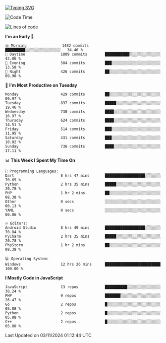 [![Typing SVG](https://readme-typing-svg.demolab.com?font=Fira+Code&pause=1000&color=F7F7F7&random=false&width=435&lines=Hi+%F0%9F%91%8B%2C+I'm+Rafiu+Sidqi;Junior+Backend+Developer)](https://git.io/typing-svg)
<!--START_SECTION:waka-->
![Code Time](http://img.shields.io/badge/Code%20Time-526%20hrs%2023%20mins-blue)

![Lines of code](https://img.shields.io/badge/From%20Hello%20World%20I%27ve%20Written-2.3%20million%20lines%20of%20code-blue)

**I'm an Early 🐤** 

```text
🌞 Morning                1482 commits        █████████░░░░░░░░░░░░░░░░   34.46 % 
🌆 Daytime                1809 commits        ███████████░░░░░░░░░░░░░░   42.06 % 
🌃 Evening                584 commits         ███░░░░░░░░░░░░░░░░░░░░░░   13.58 % 
🌙 Night                  426 commits         ██░░░░░░░░░░░░░░░░░░░░░░░   09.90 % 
```
📅 **I'm Most Productive on Tuesday** 

```text
Monday                   429 commits         ██░░░░░░░░░░░░░░░░░░░░░░░   09.97 % 
Tuesday                  837 commits         █████░░░░░░░░░░░░░░░░░░░░   19.46 % 
Wednesday                730 commits         ████░░░░░░░░░░░░░░░░░░░░░   16.97 % 
Thursday                 624 commits         ████░░░░░░░░░░░░░░░░░░░░░   14.51 % 
Friday                   514 commits         ███░░░░░░░░░░░░░░░░░░░░░░   11.95 % 
Saturday                 431 commits         ███░░░░░░░░░░░░░░░░░░░░░░   10.02 % 
Sunday                   736 commits         ████░░░░░░░░░░░░░░░░░░░░░   17.11 % 
```


📊 **This Week I Spent My Time On** 

```text
💬 Programming Languages: 
Dart                     8 hrs 47 mins       ██████████████████░░░░░░░   70.65 % 
Python                   2 hrs 35 mins       █████░░░░░░░░░░░░░░░░░░░░   20.78 % 
PHP                      1 hr 2 mins         ██░░░░░░░░░░░░░░░░░░░░░░░   08.38 % 
Other                    0 secs              ░░░░░░░░░░░░░░░░░░░░░░░░░   00.13 % 
YAML                     0 secs              ░░░░░░░░░░░░░░░░░░░░░░░░░   00.06 % 

🔥 Editors: 
Android Studio           8 hrs 49 mins       ██████████████████░░░░░░░   70.84 % 
PyCharm                  2 hrs 35 mins       █████░░░░░░░░░░░░░░░░░░░░   20.78 % 
PhpStorm                 1 hr 2 mins         ██░░░░░░░░░░░░░░░░░░░░░░░   08.38 % 

💻 Operating System: 
Windows                  12 hrs 26 mins      █████████████████████████   100.00 % 
```

**I Mostly Code in JavaScript** 

```text
JavaScript               13 repos            ██████████░░░░░░░░░░░░░░░   38.24 % 
PHP                      9 repos             ███████░░░░░░░░░░░░░░░░░░   26.47 % 
Go                       2 repos             █░░░░░░░░░░░░░░░░░░░░░░░░   05.88 % 
Python                   2 repos             █░░░░░░░░░░░░░░░░░░░░░░░░   05.88 % 
C++                      2 repos             █░░░░░░░░░░░░░░░░░░░░░░░░   05.88 % 
```




 Last Updated on 03/11/2024 01:12:44 UTC
<!--END_SECTION:waka-->
